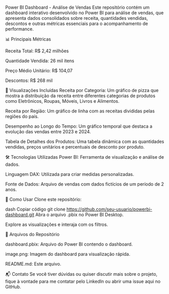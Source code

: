 Power BI Dashboard - Análise de Vendas
Este repositório contém um dashboard interativo desenvolvido no Power BI para análise de vendas, que apresenta dados consolidados sobre receita, quantidades vendidas, descontos e outras métricas essenciais para o acompanhamento de performance.


📊 Principais Métricas

Receita Total: R$ 2,42 milhões

Quantidade Vendida: 26 mil itens

Preço Médio Unitário: R$ 104,07

Descontos: R$ 268 mil


🎯 Visualizações Incluídas
Receita por Categoria: Um gráfico de pizza que mostra a distribuição da receita entre diferentes categorias de produtos como Eletrônicos, Roupas, Móveis, Livros e Alimentos.

Receita por Região: Um gráfico de linha com as receitas divididas pelas regiões do país.

Desempenho ao Longo do Tempo: Um gráfico temporal que destaca a evolução das vendas entre 2023 e 2024.

Tabela de Detalhes dos Produtos: Uma tabela dinâmica com as quantidades vendidas, preços unitários e percentuais de desconto por produto.


🛠 Tecnologias Utilizadas
Power BI: Ferramenta de visualização e análise de dados.

Linguagem DAX: Utilizada para criar medidas personalizadas.

Fonte de Dados: Arquivo de vendas com dados fictícios de um período de 2 anos.



🚀 Como Usar
Clone este repositório:

dash
Copiar código
git clone https://github.com/seu-usuario/powerbi-dashboard.git
Abra o arquivo .pbix no Power BI Desktop.

Explore as visualizações e interaja com os filtros.


📂 Arquivos do Repositório

dashboard.pbix: Arquivo do Power BI contendo o dashboard.

image.png: Imagem do dashboard para visualização rápida.

README.md: Este arquivo.


📬 Contato
Se você tiver dúvidas ou quiser discutir mais sobre o projeto, fique à vontade para me contatar pelo LinkedIn ou abrir uma issue aqui no GitHub.

